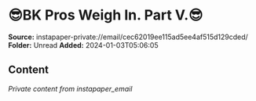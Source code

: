 # 😎BK Pros Weigh In. Part V.😎

**Source:** instapaper-private://email/cec62019ee115ad5ee4af515d129cded/
**Folder:** Unread
**Added:** 2024-01-03T05:06:05




## Content
*Private content from instapaper_email*
